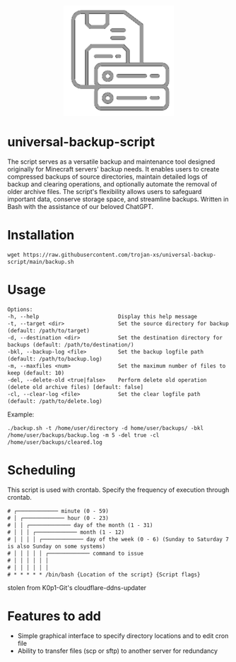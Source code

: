 <p align="center">
  <img src="./assets/server-image.png" width="250" />
</p>

# universal-backup-script
The script serves as a versatile backup and maintenance tool designed originally for Minecraft servers' backup needs. It enables users to create compressed backups of source directories, maintain detailed logs of backup and clearing operations, and optionally automate the removal of older archive files. The script's flexibility allows users to safeguard important data, conserve storage space, and streamline backups.
Written in Bash with the assistance of our beloved ChatGPT.


# Installation
```
wget https://raw.githubusercontent.com/trojan-xs/universal-backup-script/main/backup.sh
```

# Usage

```
Options:
-h, --help                         Display this help message
-t, --target <dir>                 Set the source directory for backup (default: /path/to/target)
-d, --destination <dir>            Set the destination directory for backups (default: /path/to/destination/)
-bkl, --backup-log <file>          Set the backup logfile path (default: /path/to/backup.log)
-m, --maxfiles <num>               Set the maximum number of files to keep (default: 10)
-del, --delete-old <true|false>    Perform delete old operation (delete old archive files) [default: false]
-cl, --clear-log <file>            Set the clear logfile path (default: /path/to/delete.log)                     
```
Example:
```
./backup.sh -t /home/user/directory -d home/user/backups/ -bkl /home/user/backups/backup.log -m 5 -del true -cl /home/user/backups/cleared.log
```


# Scheduling
This script is used with crontab. Specify the frequency of execution through crontab.
```
# ┌───────────── minute (0 - 59)
# │ ┌───────────── hour (0 - 23)
# │ │ ┌───────────── day of the month (1 - 31)
# │ │ │ ┌───────────── month (1 - 12)
# │ │ │ │ ┌───────────── day of the week (0 - 6) (Sunday to Saturday 7 is also Sunday on some systems)
# │ │ │ │ │ ┌───────────── command to issue                               
# │ │ │ │ │ │
# │ │ │ │ │ │
# * * * * * /bin/bash {Location of the script} {Script flags}
```
stolen from K0p1-Git's cloudflare-ddns-updater

# Features to add
- Simple graphical interface to specify directory locations and to edit cron file
- Ability to transfer files (scp or sftp) to another server for redundancy


